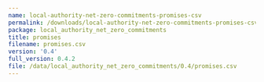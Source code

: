 ```yaml
---
name: local-authority-net-zero-commitments-promises-csv
permalink: /downloads/local-authority-net-zero-commitments-promises-csv/0_4
package: local_authority_net_zero_commitments
title: promises
filename: promises.csv
version: '0.4'
full_version: 0.4.2
file: /data/local_authority_net_zero_commitments/0.4/promises.csv
---
```

